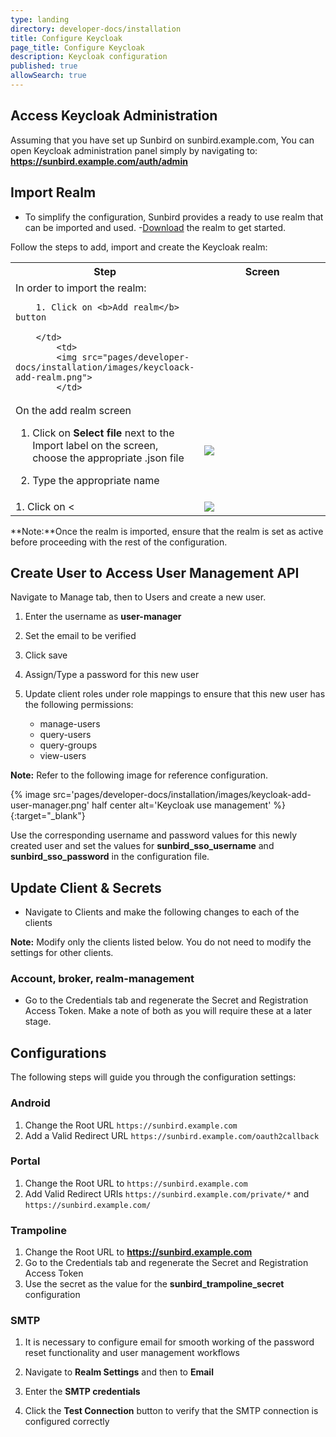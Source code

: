 ```yaml
---
type: landing
directory: developer-docs/installation
title: Configure Keycloak 
page_title: Configure Keycloak
description: Keycloak configuration
published: true
allowSearch: true
---
```


## Access Keycloak Administration

Assuming that you have set up Sunbird on sunbird.example.com, You can open Keycloak administration panel simply by navigating to: **https://sunbird.example.com/auth/admin**

## Import Realm

- To simplify the configuration, Sunbird provides a ready to use realm that can be imported and used. 
-[Download](https://raw.githubusercontent.com/project-sunbird/project-sunbird.github.io/dev/pages/developer-docs/installation/other_files/keycloak-realm.json) the realm to get started.

Follow the steps to add, import and create the Keycloak realm:
<table>
    <tr>
         <th style="width:35%;">Step</th>
         <th style="width:65%;">Screen</th>
    </tr>
 <tr>
        <td> 
        In order to  import the realm:<br> 

        1. Click on <b>Add realm</b> button

        </td>
            <td>
            <img src="pages/developer-docs/installation/images/keycloack-add-realm.png">
            </td>
</tr>
<tr>
        <td> On the add realm screen<br>
        

1. Click on <strong>Select file</strong> next to the Import label on the screen, choose the appropriate .json file <br>

2. Type the appropriate name <br>
        </td>
            <td>
            <img src="pages/developer-docs/installation/images/keycloak-choose-json.png">
            </td>
</tr>
<tr>
        <td> 1. Click on <
        </td>
            <td>
            <img src="pages/developer-docs/installation/images/keycloak-import-realm-create.png">
            </td>
</tr>
</table>

**Note:**Once the realm is imported, ensure that the realm is set as active before proceeding with the rest of the configuration.

## Create User to Access User Management API

Navigate to Manage tab, then to Users and create a new user.


1. Enter the username as **user-manager**
2. Set the email to be verified
3. Click save
4. Assign/Type a password for this new user
5. Update client roles under role mappings to ensure that this new user has the following permissions:
    
    - manage-users
    - query-users
    - query-groups
    - view-users

**Note:** Refer to the following image for reference configuration.


{% image src='pages/developer-docs/installation/images/keycloak-add-user-manager.png' half center alt='Keycloak use management' %}{:target="_blank"}

Use the corresponding username and password values for this newly created user and set the values for **sunbird_sso_username** and **sunbird_sso_password** in the configuration file.

## Update Client & Secrets

- Navigate to Clients and make the following changes to each of the clients

**Note:** Modify only the clients listed below. You do not need to modify the settings for other clients.

### Account, broker, realm-management

- Go to the Credentials tab and regenerate the Secret and Registration Access Token. Make a note of both as you will require these at a later stage.

## Configurations

The following steps will guide you through the configuration settings:

### Android

1. Change the Root URL `https://sunbird.example.com`
2. Add a Valid Redirect URL `https://sunbird.example.com/oauth2callback`

### Portal

1. Change the Root URL to `https://sunbird.example.com`
2. Add Valid Redirect URIs `https://sunbird.example.com/private/*` and `https://sunbird.example.com/`

### Trampoline

1. Change the Root URL to **https://sunbird.example.com**
2. Go to the Credentials tab and regenerate the Secret and Registration Access Token
3. Use the secret as the value for the **sunbird_trampoline_secret** configuration

### SMTP

1. It is necessary to configure email for smooth working of the password reset functionality and user management workflows
2. Navigate to **Realm Settings** and then to **Email**
3. Enter the **SMTP credentials**

4. Click the **Test Connection** button to verify that the SMTP connection is configured correctly
